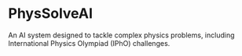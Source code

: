 # PhysSolveAI
An AI system designed to tackle complex physics problems, including International Physics Olympiad (IPhO) challenges.
